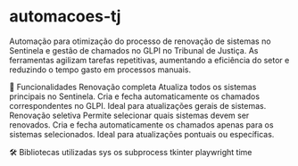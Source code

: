 # automacoes-tj
Automação para otimização do processo de renovação de sistemas no Sentinela e gestão de chamados no GLPI no Tribunal de Justiça.
As ferramentas agilizam tarefas repetitivas, aumentando a eficiência do setor e reduzindo o tempo gasto em processos manuais.

🚀 Funcionalidades
Renovação completa
Atualiza todos os sistemas principais no Sentinela.
Cria e fecha automaticamente os chamados correspondentes no GLPI.
Ideal para atualizações gerais de sistemas.
Renovação seletiva
Permite selecionar quais sistemas devem ser renovados.
Cria e fecha automaticamente os chamados apenas para os sistemas selecionados.
Ideal para atualizações pontuais ou específicas.

🛠 Bibliotecas utilizadas
sys
os
subprocess
tkinter
playwright
time
